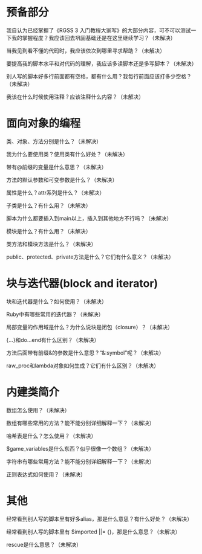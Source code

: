 预备部分
==
我自认为已经掌握了《RGSS 3 入门教程大家写》的大部分内容，可不可以测试一下我的掌握程度？我应该回去巩固基础还是在这里继续学习？（未解决）

当我见到看不懂的代码时，我应该依次到哪里寻求帮助？（未解决）

要提高我的脚本水平和对代码的理解，我应该多读脚本还是多写脚本？（未解决）

别人写的脚本好多行前面都有空格，都有什么用？我每行前面应该打多少空格？（未解决）

我该在什么时候使用注释？应该注释什么内容？（未解决）


面向对象的编程
==
类、对象、方法分别是什么？（未解决）

我为什么要使用类？使用类有什么好处？（未解决）

带有@前缀的变量是什么意思？（未解决）

方法的默认参数和可变参数是什么？（未解决）

属性是什么？attr系列是什么？（未解决）

子类是什么？有什么用？（未解决）

脚本为什么都要插入到main以上，插入到其他地方不行吗？（未解决）

模块是什么？有什么用？（未解决）

类方法和模块方法是什么？（未解决）

public、protected、private方法是什么？它们有什么意义？（未解决）


块与迭代器(block and iterator)
==
块和迭代器是什么？如何使用？（未解决）

Ruby中有哪些常用的迭代器？（未解决）

局部变量的作用域是什么？为什么说块是闭包（closure）？（未解决）

{...}和do...end有什么区别？（未解决）

方法后面带有前缀&的参数是什么意思？“&:symbol”呢？（未解决）

raw_proc和lambda对象如何生成？它们有什么区别？（未解决）


内建类简介
==
数组怎么使用？（未解决）

数组有哪些常用的方法？能不能分别详细解释一下？（未解决）

哈希表是什么？怎么使用？（未解决）

$game_variables是什么东西？似乎很像一个数组？（未解决）

字符串有哪些常用方法？能不能分别详细解释一下？（未解决）

正则表达式如何使用？（未解决）


其他
==
经常看到别人写的脚本里有好多alias，那是什么意思？有什么好处？（未解决）

经常看到别人写的脚本里有 $imported ||= {}，那是什么意思？（未解决）

rescue是什么意思？（未解决）

